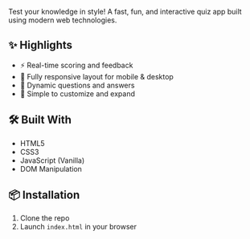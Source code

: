 Test your knowledge in style! A fast, fun, and interactive quiz app built using modern web technologies.

## ✨ Highlights
- ⚡️ Real-time scoring and feedback
- 📱 Fully responsive layout for mobile & desktop
- 🔄 Dynamic questions and answers
- 🧩 Simple to customize and expand

## 🛠 Built With
- HTML5
- CSS3
- JavaScript (Vanilla)
- DOM Manipulation

## 📦 Installation
1. Clone the repo  
2. Launch `index.html` in your browser


